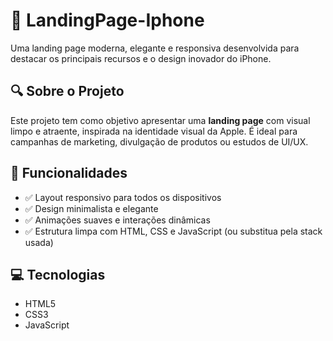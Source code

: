 # 📱 LandingPage-Iphone

Uma landing page moderna, elegante e responsiva desenvolvida para destacar os principais recursos e o design inovador do iPhone.

## 🔍 Sobre o Projeto

Este projeto tem como objetivo apresentar uma **landing page** com visual limpo e atraente, inspirada na identidade visual da Apple. É ideal para campanhas de marketing, divulgação de produtos ou estudos de UI/UX.

## 🚀 Funcionalidades

- ✅ Layout responsivo para todos os dispositivos
- ✅ Design minimalista e elegante
- ✅ Animações suaves e interações dinâmicas
- ✅ Estrutura limpa com HTML, CSS e JavaScript (ou substitua pela stack usada)

## 💻 Tecnologias

- HTML5  
- CSS3  
- JavaScript 

